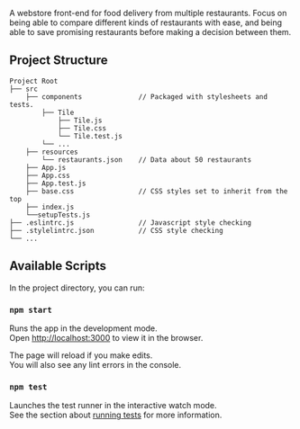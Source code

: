 A webstore front-end for food delivery from multiple restaurants. Focus on being able to compare different kinds of restaurants with ease, and being able to save promising restaurants before making a decision between them.

## Project Structure
```
Project Root
├── src
    ├── components              // Packaged with stylesheets and tests.
        ├── Tile
            ├── Tile.js
            ├── Tile.css
            └── Tile.test.js
        └── ...
    ├── resources
        └── restaurants.json    // Data about 50 restaurants
    ├── App.js
    ├── App.css
    ├── App.test.js
    ├── base.css                // CSS styles set to inherit from the top
    ├── index.js
    └──setupTests.js
├── .eslintrc.js                // Javascript style checking
├── .stylelintrc.json           // CSS style checking
└── ...
```

## Available Scripts

In the project directory, you can run:

### `npm start`

Runs the app in the development mode.<br />
Open [http://localhost:3000](http://localhost:3000) to view it in the browser.

The page will reload if you make edits.<br />
You will also see any lint errors in the console.

### `npm test`

Launches the test runner in the interactive watch mode.<br />
See the section about [running tests](https://facebook.github.io/create-react-app/docs/running-tests) for more information.
